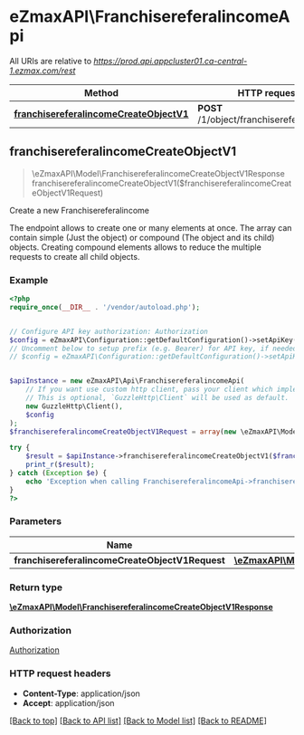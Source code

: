 # eZmaxAPI\FranchisereferalincomeApi

All URIs are relative to *https://prod.api.appcluster01.ca-central-1.ezmax.com/rest*

Method | HTTP request | Description
------------- | ------------- | -------------
[**franchisereferalincomeCreateObjectV1**](FranchisereferalincomeApi.md#franchisereferalincomeCreateObjectV1) | **POST** /1/object/franchisereferalincome | Create a new Franchisereferalincome



## franchisereferalincomeCreateObjectV1

> \eZmaxAPI\Model\FranchisereferalincomeCreateObjectV1Response franchisereferalincomeCreateObjectV1($franchisereferalincomeCreateObjectV1Request)

Create a new Franchisereferalincome

The endpoint allows to create one or many elements at once.  The array can contain simple (Just the object) or compound (The object and its child) objects.  Creating compound elements allows to reduce the multiple requests to create all child objects.

### Example

```php
<?php
require_once(__DIR__ . '/vendor/autoload.php');


// Configure API key authorization: Authorization
$config = eZmaxAPI\Configuration::getDefaultConfiguration()->setApiKey('Authorization', 'YOUR_API_KEY');
// Uncomment below to setup prefix (e.g. Bearer) for API key, if needed
// $config = eZmaxAPI\Configuration::getDefaultConfiguration()->setApiKeyPrefix('Authorization', 'Bearer');


$apiInstance = new eZmaxAPI\Api\FranchisereferalincomeApi(
    // If you want use custom http client, pass your client which implements `GuzzleHttp\ClientInterface`.
    // This is optional, `GuzzleHttp\Client` will be used as default.
    new GuzzleHttp\Client(),
    $config
);
$franchisereferalincomeCreateObjectV1Request = array(new \eZmaxAPI\Model\FranchisereferalincomeCreateObjectV1Request()); // \eZmaxAPI\Model\FranchisereferalincomeCreateObjectV1Request[] | 

try {
    $result = $apiInstance->franchisereferalincomeCreateObjectV1($franchisereferalincomeCreateObjectV1Request);
    print_r($result);
} catch (Exception $e) {
    echo 'Exception when calling FranchisereferalincomeApi->franchisereferalincomeCreateObjectV1: ', $e->getMessage(), PHP_EOL;
}
?>
```

### Parameters


Name | Type | Description  | Notes
------------- | ------------- | ------------- | -------------
 **franchisereferalincomeCreateObjectV1Request** | [**\eZmaxAPI\Model\FranchisereferalincomeCreateObjectV1Request[]**](../Model/FranchisereferalincomeCreateObjectV1Request.md)|  |

### Return type

[**\eZmaxAPI\Model\FranchisereferalincomeCreateObjectV1Response**](../Model/FranchisereferalincomeCreateObjectV1Response.md)

### Authorization

[Authorization](../../README.md#Authorization)

### HTTP request headers

- **Content-Type**: application/json
- **Accept**: application/json

[[Back to top]](#) [[Back to API list]](../../README.md#documentation-for-api-endpoints)
[[Back to Model list]](../../README.md#documentation-for-models)
[[Back to README]](../../README.md)

